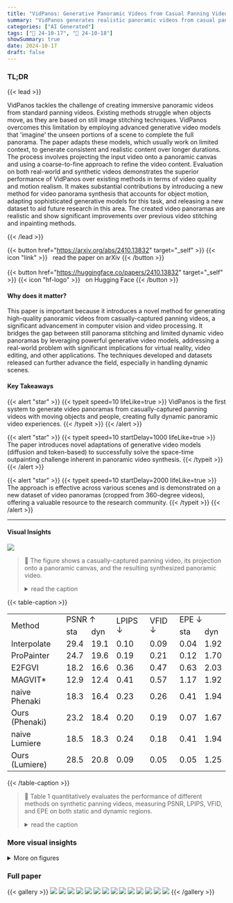 ```yaml
---
title: "VidPanos: Generative Panoramic Videos from Casual Panning Videos"
summary: "VidPanos generates realistic panoramic videos from casual panning videos by cleverly using generative video models to fill in unseen parts of the scene, offering a significant step towards immersive v..."
categories: ["AI Generated"]
tags: ["🔖 24-10-17", "🤗 24-10-18"]
showSummary: true
date: 2024-10-17
draft: false
---
```


### TL;DR


{{< lead >}}

VidPanos tackles the challenge of creating immersive panoramic videos from standard panning videos.  Existing methods struggle when objects move, as they are based on still image stitching techniques. VidPanos overcomes this limitation by employing advanced generative video models that 'imagine' the unseen portions of a scene to complete the full panorama.  The paper adapts these models, which usually work on limited context, to generate consistent and realistic content over longer durations. The process involves projecting the input video onto a panoramic canvas and using a coarse-to-fine approach to refine the video content.  Evaluation on both real-world and synthetic videos demonstrates the superior performance of VidPanos over existing methods in terms of video quality and motion realism.  It makes substantial contributions by introducing a new method for video panorama synthesis that accounts for object motion, adapting sophisticated generative models for this task, and releasing a new dataset to aid future research in this area.  The created video panoramas are realistic and show significant improvements over previous video stitching and inpainting methods.

{{< /lead >}}


{{< button href="https://arxiv.org/abs/2410.13832" target="_self" >}}
{{< icon "link" >}} &nbsp; read the paper on arXiv
{{< /button >}}
<br><br>
{{< button href="https://huggingface.co/papers/2410.13832" target="_self" >}}
{{< icon "hf-logo" >}} &nbsp; on Hugging Face
{{< /button >}}

#### Why does it matter?
This paper is important because it introduces a novel method for generating high-quality panoramic videos from casually-captured panning videos, a significant advancement in computer vision and video processing.  It bridges the gap between still panorama stitching and limited dynamic video panoramas by leveraging powerful generative video models, addressing a real-world problem with significant implications for virtual reality, video editing, and other applications.  The techniques developed and datasets released can further advance the field, especially in handling dynamic scenes.
#### Key Takeaways

{{< alert "star" >}}
{{< typeit speed=10 lifeLike=true >}} VidPanos is the first system to generate video panoramas from casually-captured panning videos with moving objects and people, creating fully dynamic panoramic video experiences. {{< /typeit >}}
{{< /alert >}}

{{< alert "star" >}}
{{< typeit speed=10 startDelay=1000 lifeLike=true >}} The paper introduces novel adaptations of generative video models (diffusion and token-based) to successfully solve the space-time outpainting challenge inherent in panoramic video synthesis. {{< /typeit >}}
{{< /alert >}}

{{< alert "star" >}}
{{< typeit speed=10 startDelay=2000 lifeLike=true >}} The approach is effective across various scenes and is demonstrated on a new dataset of video panoramas (cropped from 360-degree videos), offering a valuable resource to the research community. {{< /typeit >}}
{{< /alert >}}

------
#### Visual Insights



![](figures/figures_1_0.png)

> 🔼 The figure shows a casually-captured panning video, its projection onto a panoramic canvas, and the resulting synthesized panoramic video.
> <details>
> <summary>read the caption</summary>
> Fig. 1. Given a casually-captured panning video, our method synthesizes a coherent panoramic video, depicting the full dynamic scene. Our framework projects the input video on top of a panoramic canvas and harnesses a generative video model to synthesize realistic and consistent dynamic content in the unknown regions. Note that the kayaker's paddle moves realistically, even when it is out of frame in the input video.
> </details>







{{< table-caption >}}
<table id='4' style='font-size:18px'><tr><td rowspan="2">Method</td><td colspan="2">PSNR ↑</td><td rowspan="2">LPIPS ↓</td><td rowspan="2">VFID ↓</td><td colspan="2">EPE ↓</td></tr><tr><td>sta</td><td>dyn</td><td>sta</td><td>dyn</td></tr><tr><td>Interpolate</td><td>29.4</td><td>19.1</td><td>0.10</td><td>0.09</td><td>0.04</td><td>1.92</td></tr><tr><td>ProPainter</td><td>24.7</td><td>19.6</td><td>0.19</td><td>0.21</td><td>0.12</td><td>1.70</td></tr><tr><td>E2FGVI</td><td>18.2</td><td>16.6</td><td>0.36</td><td>0.47</td><td>0.63</td><td>2.03</td></tr><tr><td>MAGVIT*</td><td>12.9</td><td>12.4</td><td>0.41</td><td>0.57</td><td>1.17</td><td>1.92</td></tr><tr><td>naive Phenaki</td><td>18.3</td><td>16.4</td><td>0.23</td><td>0.26</td><td>0.41</td><td>1.94</td></tr><tr><td>Ours (Phenaki)</td><td>23.2</td><td>18.4</td><td>0.20</td><td>0.19</td><td>0.07</td><td>1.67</td></tr><tr><td>naive Lumiere</td><td>18.5</td><td>18.3</td><td>0.24</td><td>0.18</td><td>0.41</td><td>1.94</td></tr><tr><td>Ours (Lumiere)</td><td>28.5</td><td>20.8</td><td>0.09</td><td>0.05</td><td>0.05</td><td>1.25</td></tr></table>{{< /table-caption >}}

> 🔼 Table 1 quantitatively evaluates the performance of different methods on synthetic panning videos, measuring PSNR, LPIPS, VFID, and EPE on both static and dynamic regions.
> <details>
> <summary>read the caption</summary>
> Table 1. Quantitative results on synthetic panning videos, computed on the inpainted regions (further split into static and dynamic regions for pixel-level metrics). MAGVIT* is evaluated on a subset of frames (Sec. 4.3).
> </details>



### More visual insights

<details>
<summary>More on figures
</summary>


![](figures/figures_3_0.png)

> 🔼 This figure illustrates the temporal coarse-to-fine approach used in the VidPanos system for generating panoramic videos from casually captured panning videos.
> <details>
> <summary>read the caption</summary>
> Fig. 2. Temporal coarse-to-fine. The input video (a) is projected on to a unified panoramic canvas using estimated camera parameters. The reprojected input video (b) is temporally downsampled with temporal prefiltering. A base panoramic video is synthesized at the coarsest temporal scale (top), then gradually refined by temporal upsampling, merging, and resynthesis (c). Finally, a spatial super-resolution pass is applied and the original input pixels are merged with the result to produce the output video (d).
> </details>



![](figures/figures_4_0.png)

> 🔼 The figure illustrates the temporal coarse-to-fine method used to synthesize a complete panoramic video from a casually-captured panning video.
> <details>
> <summary>read the caption</summary>
> Fig. 2. Temporal coarse-to-fine. The input video (a) is projected on to a unified panoramic canvas using estimated camera parameters. The reprojected input video (b) is temporally downsampled with temporal prefiltering. A base panoramic video is synthesized at the coarsest temporal scale (top), then gradually refined by temporal upsampling, merging, and resynthesis (c). Finally, a spatial super-resolution pass is applied and the original input pixels are merged with the result to produce the output video (d).
> </details>



![](figures/figures_4_1.png)

> 🔼 The figure illustrates how spatial aggregation is performed for both token-based and diffusion-based video generation models by averaging overlapping window predictions.
> <details>
> <summary>read the caption</summary>
> Fig. 4. Spatial aggregation of predicted distributions. To generate a sample in the overlap (red), we linearly interpolate the two predicted probability distributions (purple, orange) and sample from the aggregated distribution (brown). With a token-based method the distribution is a discrete distribution over the vocabulary. With diffusion, the distribution is a Gaussian distribution over pixel values, represented by µ and Σ.
> </details>



![](figures/figures_6_0.png)

> 🔼 Figure 5 compares the proposed method with four baseline methods on four example videos, demonstrating the superior performance of the proposed method in handling both static and dynamic content in panoramic video generation.
> <details>
> <summary>read the caption</summary>
> Fig. 5. Comparison with baseline methods. From top to bottom: linear interpolation between pixels based on time produces sharp results for stationary regions, but does not interpolate motion. ProPainter [Zhou et al. 2023] and E2FGVI [Li et al. 2022] are flow-based methods that can produce realistic results in stationary regions (scuba, Bangkok), but fail for moving cameras (skate, ski) or moving objects away from the input window (divers on left in scuba). MAGVIT [Yu et al. 2023] is a video-generation method but does not generate on a common panorama canvas, so it loses information away from the input window. Our results use a coarse-to-fine approach to build a consistent panoramic video and better match the ground-truth. Bottom: ground truth video with input window marked in yellow. See supplemental material for video results.
> </details>



![](figures/figures_6_1.png)

> 🔼 Figure 6 compares the results of the proposed method with the Panoramic Video Textures method, highlighting the ability of the proposed method to handle non-stationary features.
> <details>
> <summary>read the caption</summary>
> Fig. 6. Comparison with Panoramic Video Textures [Agarwala et al. 2005]. PVT uses a graph-cut formulation to create a looping panoramic video. Our method can create similar videos, but can also include non-stationary features like the person walking behind the waterfall (boxed).
> </details>



![](figures/figures_6_2.png)

> 🔼 Figure 6 compares the results of the proposed method with the Panoramic Video Textures method, highlighting the ability of the proposed method to handle non-stationary features.
> <details>
> <summary>read the caption</summary>
> Fig. 6. Comparison with Panoramic Video Textures [Agarwala et al. 2005]. PVT uses a graph-cut formulation to create a looping panoramic video. Our method can create similar videos, but can also include non-stationary features like the person walking behind the waterfall (boxed).
> </details>



![](figures/figures_7_0.png)

> 🔼 Figure 7 shows the results of the proposed method on synthetic panning videos using two different video generation models, Phenaki and Lumiere, and compares them to ground truth panoramic videos.
> <details>
> <summary>read the caption</summary>
> Fig. 7. Results on synthetic panning videos. Left: Phenaki model results. Middle: Lumiere model results. Right: ground-truth panoramic video captured with wide-angle camera. Darkened boxed area is the input window shown to the model. Please see supplemental material for full video results.
> </details>



![](figures/figures_8_0.png)

> 🔼 Figure 8 shows the results of applying the VidPanos method to real-world panning videos, demonstrating its ability to synthesize realistic motions and complete panoramic views.
> <details>
> <summary>read the caption</summary>
> Fig. 8. Results on real videos. Left: representative input frames. Middle: frames projected to panorama canvas. Right: our result. Our method synthesizes realistic motions for an unseen person entering the frame (top), ocean waves (middle), and for scenery around a moving camera (bottom). See supplemental material for videos.
> </details>



![](figures/figures_9_0.png)

> 🔼 The figure compares the results of the naive Lumiere model and the proposed method on four example videos, showing the improvements in visual quality and consistency achieved by the proposed method.
> <details>
> <summary>read the caption</summary>
> Fig. 9. Naive Lumiere vs. Ours. Left: Lumiere without panorama mask finetuning or temporal coarse-to-fine. Right: our result. Compare with our full method and ground-truth in Fig. 5.
> </details>



![](figures/figures_9_1.png)

> 🔼 Figure 10 compares the results of using temporal MultiDiffusion versus temporal coarse-to-fine methods for video generation, showing that coarse-to-fine produces more temporally consistent results.
> <details>
> <summary>read the caption</summary>
> Fig. 10. Ablation of Temporal Coarse-to-Fine. Coarse-to-Fine synthesis (right) generates more consistent results over long videos than temporal MultiDiffusion (middle). With temporal MultiDiffusion, later generations can drift from the input pixels (orange box), while coarse-to-fine generates a plausible continuation of the pedestrian. Input pixels shown darkened.
> </details>



![](figures/figures_11_0.png)

> 🔼 The figure shows a casually captured panning video as input, its projection onto a panoramic canvas, and the resulting generated panoramic video output.
> <details>
> <summary>read the caption</summary>
> Fig. 1. Given a casually-captured panning video, our method synthesizes a coherent panoramic video, depicting the full dynamic scene. Our framework projects the input video on top of a panoramic canvas and harnesses a generative video model to synthesize realistic and consistent dynamic content in the unknown regions. Note that the kayaker's paddle moves realistically, even when it is out of frame in the input video.
> </details>



![](figures/figures_12_0.png)

> 🔼 Figure 7 presents a comparison of panoramic video generation results using Phenaki and Lumiere models against ground truth for four synthetic panning video examples.
> <details>
> <summary>read the caption</summary>
> Fig. 7. Results on synthetic panning videos. Left: Phenaki model results. Middle: Lumiere model results. Right: ground-truth panoramic video captured with wide-angle camera. Darkened boxed area is the input window shown to the model. Please see supplemental material for full video results.
> </details>



![](figures/figures_13_0.png)

> 🔼 The figure shows the input panning video, the input projected onto a panoramic canvas, and the generated panoramic video, illustrating the system's ability to synthesize realistic and coherent panoramic videos from casually captured panning videos.
> <details>
> <summary>read the caption</summary>
> Fig. 1. Given a casually-captured panning video, our method synthesizes a coherent panoramic video, depicting the full dynamic scene. Our framework projects the input video on top of a panoramic canvas and harnesses a generative video model to synthesize realistic and consistent dynamic content in the unknown regions. Note that the kayaker's paddle moves realistically, even when it is out of frame in the input video.
> </details>



![](figures/figures_14_0.png)

> 🔼 Figure 7 presents a comparison of video panorama generation results from two different models (Phenaki and Lumiere) against ground truth for four example videos, showing the models' ability to generate realistic and consistent content in regions outside of the input.
> <details>
> <summary>read the caption</summary>
> Fig. 7. Results on synthetic panning videos. Left: Phenaki model results. Middle: Lumiere model results. Right: ground-truth panoramic video captured with wide-angle camera. Darkened boxed area is the input window shown to the model. Please see supplemental material for full video results.
> </details>



</details>




### Full paper

{{< gallery >}}
<img src="paper_images/1.png" class="grid-w50 md:grid-w33 xl:grid-w25" />
<img src="paper_images/2.png" class="grid-w50 md:grid-w33 xl:grid-w25" />
<img src="paper_images/3.png" class="grid-w50 md:grid-w33 xl:grid-w25" />
<img src="paper_images/4.png" class="grid-w50 md:grid-w33 xl:grid-w25" />
<img src="paper_images/5.png" class="grid-w50 md:grid-w33 xl:grid-w25" />
<img src="paper_images/6.png" class="grid-w50 md:grid-w33 xl:grid-w25" />
<img src="paper_images/7.png" class="grid-w50 md:grid-w33 xl:grid-w25" />
<img src="paper_images/8.png" class="grid-w50 md:grid-w33 xl:grid-w25" />
<img src="paper_images/9.png" class="grid-w50 md:grid-w33 xl:grid-w25" />
<img src="paper_images/10.png" class="grid-w50 md:grid-w33 xl:grid-w25" />
<img src="paper_images/11.png" class="grid-w50 md:grid-w33 xl:grid-w25" />
<img src="paper_images/12.png" class="grid-w50 md:grid-w33 xl:grid-w25" />
<img src="paper_images/13.png" class="grid-w50 md:grid-w33 xl:grid-w25" />
<img src="paper_images/14.png" class="grid-w50 md:grid-w33 xl:grid-w25" />
{{< /gallery >}}